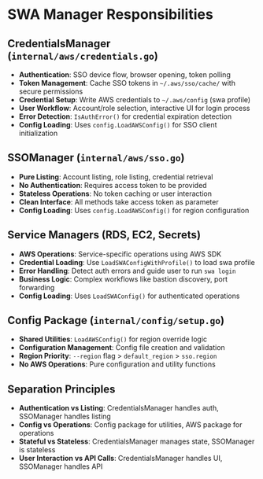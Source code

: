# SWA Manager Responsibilities

## CredentialsManager (`internal/aws/credentials.go`)
- **Authentication**: SSO device flow, browser opening, token polling
- **Token Management**: Cache SSO tokens in `~/.aws/sso/cache/` with secure permissions
- **Credential Setup**: Write AWS credentials to `~/.aws/config` (swa profile)
- **User Workflow**: Account/role selection, interactive UI for login process
- **Error Detection**: `IsAuthError()` for credential expiration detection
- **Config Loading**: Uses `config.LoadAWSConfig()` for SSO client initialization

## SSOManager (`internal/aws/sso.go`)
- **Pure Listing**: Account listing, role listing, credential retrieval
- **No Authentication**: Requires access token to be provided
- **Stateless Operations**: No token caching or user interaction
- **Clean Interface**: All methods take access token as parameter
- **Config Loading**: Uses `config.LoadAWSConfig()` for region configuration

## Service Managers (RDS, EC2, Secrets)
- **AWS Operations**: Service-specific operations using AWS SDK
- **Credential Loading**: Use `LoadSWAConfigWithProfile()` to load swa profile
- **Error Handling**: Detect auth errors and guide user to run `swa login`
- **Business Logic**: Complex workflows like bastion discovery, port forwarding
- **Config Loading**: Uses `LoadSWAConfig()` for authenticated operations

## Config Package (`internal/config/setup.go`)
- **Shared Utilities**: `LoadAWSConfig()` for region override logic
- **Configuration Management**: Config file creation and validation
- **Region Priority**: `--region` flag > `default_region` > `sso.region`
- **No AWS Operations**: Pure configuration and utility functions

## Separation Principles
- **Authentication vs Listing**: CredentialsManager handles auth, SSOManager handles listing
- **Config vs Operations**: Config package for utilities, AWS package for operations
- **Stateful vs Stateless**: CredentialsManager manages state, SSOManager is stateless
- **User Interaction vs API Calls**: CredentialsManager handles UI, SSOManager handles API